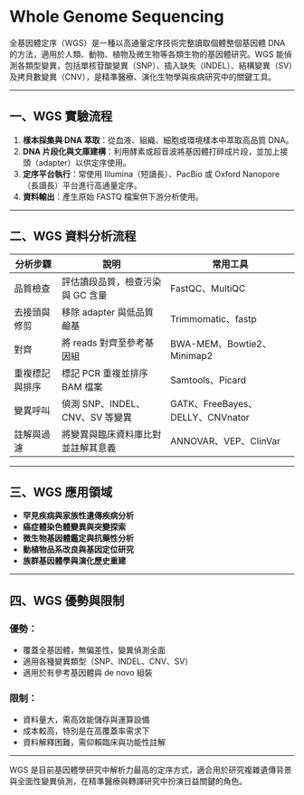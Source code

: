 # Whole Genome Sequencing

全基因體定序（WGS）是一種以高通量定序技術完整讀取個體整個基因體 DNA 的方法，適用於人類、動物、植物及微生物等各類生物的基因體研究。WGS 能偵測各類型變異，包括單核苷酸變異（SNP）、插入缺失（INDEL）、結構變異（SV）及拷貝數變異（CNV），是精準醫療、演化生物學與疾病研究中的關鍵工具。

---

## 一、WGS 實驗流程

1. **樣本採集與 DNA 萃取**：從血液、組織、細胞或環境樣本中萃取高品質 DNA。
2. **DNA 片段化與文庫建構**：利用酵素或超音波將基因體打碎成片段，並加上接頭（adapter）以供定序使用。
3. **定序平台執行**：常使用 Illumina（短讀長）、PacBio 或 Oxford Nanopore（長讀長）平台進行高通量定序。
4. **資料輸出**：產生原始 FASTQ 檔案供下游分析使用。

---

## 二、WGS 資料分析流程

| 分析步驟    | 說明                      | 常用工具                          |
| ------- | ----------------------- | ----------------------------- |
| 品質檢查    | 評估讀段品質，檢查污染與 GC 含量      | FastQC、MultiQC                |
| 去接頭與修剪  | 移除 adapter 與低品質鹼基       | Trimmomatic、fastp             |
| 對齊      | 將 reads 對齊至參考基因組        | BWA-MEM、Bowtie2、Minimap2      |
| 重複標記與排序 | 標記 PCR 重複並排序 BAM 檔案     | Samtools、Picard               |
| 變異呼叫    | 偵測 SNP、INDEL、CNV、SV 等變異 | GATK、FreeBayes、DELLY、CNVnator |
| 註解與過濾   | 將變異與臨床資料庫比對並註解其意義       | ANNOVAR、VEP、ClinVar           |

---

## 三、WGS 應用領域

* **罕見疾病與家族性遺傳疾病分析**
* **癌症體染色體變異與突變探索**
* **微生物基因體鑑定與抗藥性分析**
* **動植物品系改良與基因定位研究**
* **族群基因體學與演化歷史重建**

---

## 四、WGS 優勢與限制

### 優勢：

* 覆蓋全基因體，無偏差性，變異偵測全面
* 適用各種變異類型（SNP、INDEL、CNV、SV）
* 適用於有參考基因體與 de novo 組裝

### 限制：

* 資料量大，需高效能儲存與運算設備
* 成本較高，特別是在高覆蓋率需求下
* 資料解釋困難，需仰賴臨床與功能性註解

---

WGS 是目前基因體學研究中解析力最高的定序方式，適合用於研究複雜遺傳背景與全面性變異偵測，在精準醫療與轉譯研究中扮演日益關鍵的角色。
